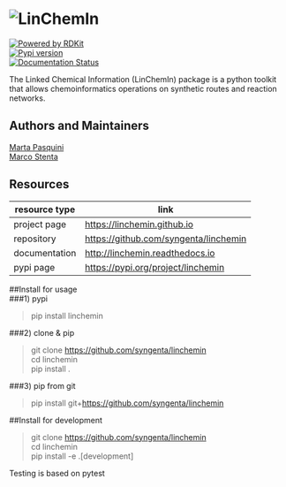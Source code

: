 # ![LinChemIn](https://github.com/syngenta/linchemin/blob/0fe374ad0f395cf8111cfb90d8190851ea3d5e35/docs/source/static/linchemin_logo.png)
[![Powered by RDKit](https://img.shields.io/badge/Powered%20by-RDKit-3838ff.svg?logo=data:image/png;base64,iVBORw0KGgoAAAANSUhEUgAAABAAAAAQBAMAAADt3eJSAAAABGdBTUEAALGPC/xhBQAAACBjSFJNAAB6JgAAgIQAAPoAAACA6AAAdTAAAOpgAAA6mAAAF3CculE8AAAAFVBMVEXc3NwUFP8UPP9kZP+MjP+0tP////9ZXZotAAAAAXRSTlMAQObYZgAAAAFiS0dEBmFmuH0AAAAHdElNRQfmAwsPGi+MyC9RAAAAQElEQVQI12NgQABGQUEBMENISUkRLKBsbGwEEhIyBgJFsICLC0iIUdnExcUZwnANQWfApKCK4doRBsKtQFgKAQC5Ww1JEHSEkAAAACV0RVh0ZGF0ZTpjcmVhdGUAMjAyMi0wMy0xMVQxNToyNjo0NyswMDowMDzr2J4AAAAldEVYdGRhdGU6bW9kaWZ5ADIwMjItMDMtMTFUMTU6MjY6NDcrMDA6MDBNtmAiAAAAAElFTkSuQmCC)](https://www.rdkit.org/)  
[![Pypi version](https://img.shields.io/pypi/v/linchemin.svg)](https://pypi.python.org/pypi/linchemin)  
[![Documentation Status](https://readthedocs.org/projects/linchemin/badge/?version=latest)](https://linchemin.readthedocs.io/en/latest/?badge=latest)  

The Linked Chemical Information (LinChemIn) package is a python toolkit that allows chemoinformatics operations on synthetic routes and reaction networks.  

## Authors and Maintainers
[Marta Pasquini](mailto:marta.pasquini@sygenta.com)  
[Marco Stenta](mailto:marco.stenta@sygenta.com)  

## Resources  
|resource type|link| 
|---|---|
|project page|https://linchemin.github.io|
|repository|https://github.com/syngenta/linchemin   |
|documentation|http://linchemin.readthedocs.io|
|pypi page|https://pypi.org/project/linchemin|

##Install for usage  
###1) pypi  
>pip install linchemin  
> 
###2) clone & pip   
>git clone https://github.com/syngenta/linchemin    
>cd linchemin    
>pip install .   

###3) pip from git  
>pip install git+https://github.com/syngenta/linchemin

##Install for development  
>git clone https://github.com/syngenta/linchemin  
>cd linchemin  
>pip install -e .[development]    

Testing is based on pytest  
